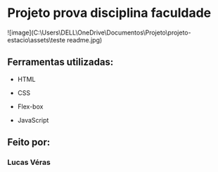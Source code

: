 # Projeto prova disciplina faculdade
![image](C:\Users\DELL\OneDrive\Documentos\Projeto\projeto-estacio\assets\teste readme.jpg)

## Ferramentas utilizadas:

* HTML

* CSS

* Flex-box

* JavaScript

## Feito por:

### Lucas Véras
